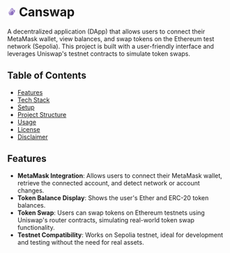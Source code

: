 <h1 align="left"> <img src="https://github.com/Ujenyhu/canswap/blob/main/img/canswap-logo-white.png" width="20" height="20" /> Canswap</h1>

A decentralized application (DApp) that allows users to connect their MetaMask wallet, view balances, and swap tokens on the Ethereum test network (Sepolia). 
This project is built with a user-friendly interface and leverages Uniswap's testnet contracts to simulate token swaps.

## Table of Contents
- [Features](#features)
- [Tech Stack](#tech-stack)
- [Setup](#setup)
- [Project Structure](#project-structure)
- [Usage](#usage)
- [License](#license)
- [Disclaimer](#disclaimer)


## Features
- **MetaMask Integration**: Allows users to connect their MetaMask wallet, retrieve the connected account, and detect network or account changes.
- **Token Balance Display**: Shows the user's Ether and ERC-20 token balances.
- **Token Swap**: Users can swap tokens on Ethereum testnets using Uniswap's router contracts, simulating real-world token swap functionality.
- **Testnet Compatibility**: Works on Sepolia testnet, ideal for development and testing without the need for real assets.

